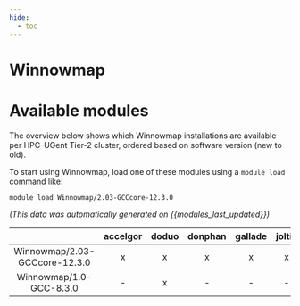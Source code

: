 ```yaml
---
hide:
  - toc
---
```


Winnowmap
=========

# Available modules


The overview below shows which Winnowmap installations are available per HPC-UGent Tier-2 cluster, ordered based on software version (new to old).

To start using Winnowmap, load one of these modules using a `module load` command like:

```shell
module load Winnowmap/2.03-GCCcore-12.3.0
```

*(This data was automatically generated on {{modules_last_updated}})*  

| |accelgor|doduo|donphan|gallade|joltik|shinx|skitty|
| :---: | :---: | :---: | :---: | :---: | :---: | :---: | :---: |
|Winnowmap/2.03-GCCcore-12.3.0|x|x|x|x|x|x|x|
|Winnowmap/1.0-GCC-8.3.0|-|x|-|-|-|-|-|
